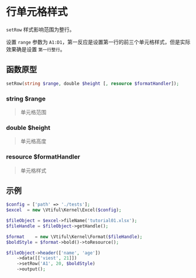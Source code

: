 # 行单元格样式

`setRow` 样式影响范围为整行。

设置 `range` 参数为 `A1:D1`，第一反应是设置第一行的前三个单元格样式，但是实际效果确是设置 `第一行整行`。

## **函数原型**

```php
setRow(string $range, double $height [, resource $formatHandler]);
```

### **string $range**

> 单元格范围

### **double $height**

> 单元格高度

### **resource $formatHandler**

> 单元格样式

## 示例

```php
$config = ['path' => './tests'];
$excel  = new \Vtiful\Kernel\Excel($config);

$fileObject = $excel->fileName('tutorial01.xlsx');
$fileHandle = $fileObject->getHandle();

$format    = new \Vtiful\Kernel\Format($fileHandle);
$boldStyle = $format->bold()->toResource();

$fileObject->header(['name', 'age'])
    ->data([['viest', 21]])
    ->setRow('A1', 20, $boldStyle)
    ->output();
```


